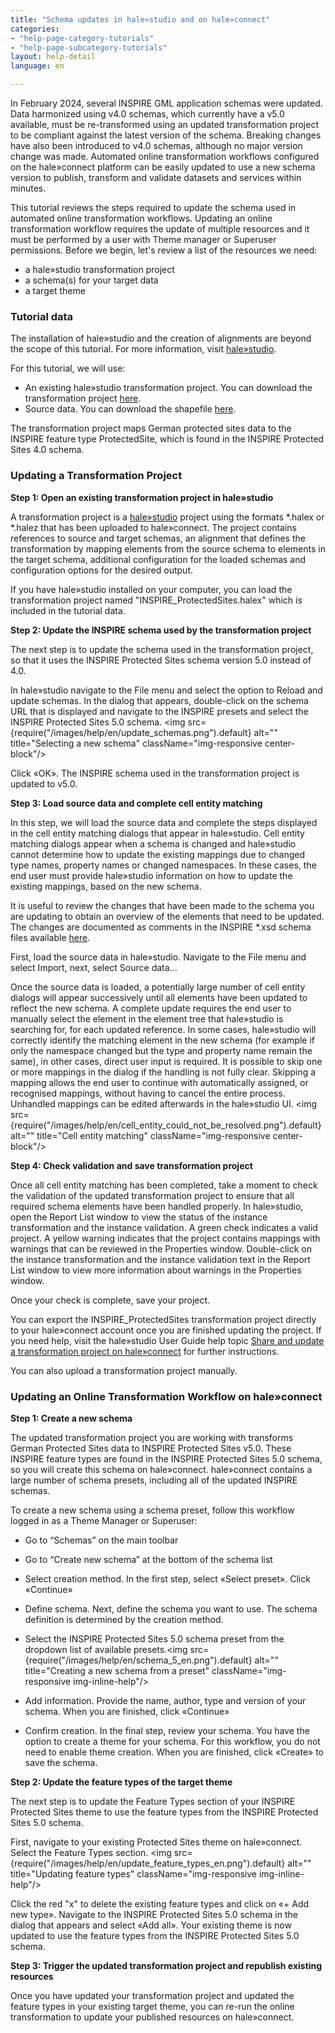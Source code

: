 ```yaml
---
title: "Schema updates in hale»studio and on hale»connect"
categories:
- "help-page-category-tutorials"
- "help-page-subcategory-tutorials"
layout: help-detail
language: en

---
```


In February 2024, several INSPIRE GML application schemas were updated. Data harmonized using v4.0 schemas, which currently have a v5.0 available,
must be re-transformed using an updated transformation project to be compliant against the latest version of the schema. Breaking changes have also been introduced to v4.0 schemas, although no major version change was made. Automated online transformation workflows configured on the hale»connect platform can be easily updated to use a new schema version to publish, transform and validate datasets and services within minutes.

This tutorial reviews the steps required to update the schema used in automated online transformation workflows. Updating an online transformation workflow requires the update of multiple resources and it must be performed by a user with Theme manager or Superuser permissions. Before we begin, let's review a list of the resources we need:

* a hale»studio transformation project
* a schema(s) for your target data
* a target theme

### **Tutorial data**

The installation of hale»studio and the creation of alignments are beyond the scope of this tutorial. For more information, visit [hale»studio](https://www.wetransform.to/products/halestudio/).

For this tutorial, we will use:

* An existing hale»studio transformation project. You can download the transformation project [here](https://test.haleconnect.de/#/transformation/org/740/fee5465b-52eb-4adf-9fec-3b59dffdee71/overview).
* Source data. You can download the shapefile [here](https://wetransform.box.com/s/6m9ygbmzestcmq9gk6uwrbs9kcyp12v5).

The transformation project maps German protected sites data to the INSPIRE feature type ProtectedSite, which is found in the INSPIRE Protected Sites 4.0 schema.

### **Updating a Transformation Project**

**Step 1: Open an existing transformation project in hale»studio**

A transformation project is a [hale»studio](https://www.wetransform.to/products/halestudio/) project using the formats \*.halex or \*.halez that has been uploaded to hale»connect. The project contains references to source and target schemas, an alignment that defines the transformation by mapping elements from the source schema to elements in the target schema, additional configuration for the loaded schemas and configuration options for the desired output.

If you have hale»studio installed on your computer, you can load the transformation project named "INSPIRE_ProtectedSites.halex" which is included in the tutorial data.

**Step 2: Update the INSPIRE schema used by the transformation project**

The next step is to update the schema used in the transformation project, so that it uses the INSPIRE Protected Sites schema version 5.0 instead of 4.0.

In hale»studio navigate to the File menu and select the option to Reload and update schemas. In the dialog that appears, double-click on the schema URL that is displayed and navigate to the INSPIRE presets and select the INSPIRE Protected Sites 5.0 schema. <a className="image-news text-center col-xs-12 mt mb"><img src={require("/images/help/en/update_schemas.png").default} alt="" title="Selecting a new schema" className="img-responsive center-block"/></a>

Click &laquo;OK&raquo;. The INSPIRE schema used in the transformation project is updated to v5.0.

**Step 3: Load source data and complete cell entity matching**

In this step, we will load the source data and complete the steps displayed in the cell entity matching dialogs that appear in hale»studio. Cell entity matching dialogs appear when a schema is changed and hale»studio cannot determine how to update the existing mappings due to changed type names, property names or changed namespaces. In these cases, the end user must provide hale»studio information on how to update the existing mappings, based on the new schema.

It is useful to review the changes that have been made to the schema you are updating to obtain an overview of the elements that need to be updated.  The changes are documented as comments in the INSPIRE \*.xsd schema files available [here](https://inspire.ec.europa.eu/schemas/index.html).

First, load the source data in hale»studio. Navigate to the File menu and select Import, next, select Source data...

Once the source data is loaded, a potentially large number of cell entity dialogs will appear successively until all elements have been updated to reflect the new schema. A complete update requires the end user to manually select the element in the element tree that hale»studio is searching for, for each updated reference. In some cases, hale»studio will correctly identify the matching element in the new schema (for example if only the namespace changed but the type and property name remain the same), in other cases, direct user input is required. It is possible to skip one or more mappings in the dialog if the handling is not fully clear. Skipping a mapping allows the end user to continue with automatically assigned, or recognised mappings, without having to cancel the entire process. Unhandled mappings can be edited afterwards in the hale»studio UI. <a className="image-news text-center col-xs-12 mt mb"><img src={require("/images/help/en/cell_entity_could_not_be_resolved.png").default} alt="" title="Cell entity matching" className="img-responsive center-block"/></a>

**Step 4: Check validation and save transformation project**

Once all cell entity matching has been completed, take a moment to check the validation of the updated transformation project to ensure that all required schema elements have been handled properly. In hale»studio, open the Report List window to view the status of the instance transformation and the instance validation. A green check indicates a valid project. A yellow warning indicates that the project contains mappings with warnings that can be reviewed in the Properties window. Double-click on the instance transformation and the instance validation text in the Report List window to view more information about warnings in the Properties window.

Once your check is complete, save your project.

You can export the INSPIRE_ProtectedSites transformation project directly to your hale»connect account once you are finished updating the project. If you need help, visit the hale»studio User Guide help topic [Share and update a transformation project on hale»connect](http://help.halestudio.org/latest/index.jsp?topic=%2Feu.esdihumboldt.hale.doc.user%2Fhtml%2Ftasks%2Fhaleconnect%2Fshareproject.html) for further instructions.

You can also upload a transformation project manually.

### **Updating an Online Transformation Workflow on hale»connect**

**Step 1: Create a new schema**

The updated transformation project you are working with transforms German Protected Sites data to INSPIRE Protected Sites v5.0. These INSPIRE feature types are found in the INSPIRE Protected Sites 5.0 schema, so you will create this schema on hale»connect. hale»connect contains a large number of schema presets, including all of the updated INSPIRE schemas.

To create a new schema using a schema preset, follow this workflow logged in as a Theme Manager or Superuser:

*	Go to “Schemas” on the main toolbar
*	Go to “Create new schema” at the bottom of the schema list
*	Select creation method. In the first step, select &laquo;Select preset&raquo;. Click &laquo;Continue&raquo;
*	Define schema. Next, define the schema you want to use. The schema definition is determined by the creation method.

   * Select the INSPIRE Protected Sites 5.0 schema preset from the dropdown list of available presets.<img src={require("/images/help/en/schema_5_en.png").default} alt="" title="Creating a new schema from a preset" className="img-responsive img-inline-help"/>

   * Add information. Provide the name, author, type and version of your schema. When you are finished, click &laquo;Continue&raquo;

   * Confirm creation. In the final step, review your schema. You have the option to create a theme for your schema. For this workflow, you do not need to enable theme creation. When you are finished, click &laquo;Create&raquo; to save the schema.


**Step 2: Update the feature types of the target theme**

The next step is to update the Feature Types section of your INSPIRE Protected Sites theme to use the feature types from the INSPIRE Protected Sites 5.0 schema.

First, navigate to your existing Protected Sites theme on hale»connect. Select the Feature Types section.
<img src={require("/images/help/en/update_feature_types_en.png").default} alt="" title="Updating feature types" className="img-responsive img-inline-help"/>

Click the red "x" to delete the existing feature types and click on &laquo;+ Add new type&raquo;. Navigate to the INSPIRE Protected Sites 5.0 schema in the dialog that appears and select &laquo;Add all&raquo;. Your existing theme is now updated to use the feature types from the INSPIRE Protected Sites 5.0 schema.  


**Step 3: Trigger the updated transformation project and republish existing resources**

Once you have updated your transformation project and updated the feature types in your existing target theme, you can re-run the online transformation to update your published resources on hale»connect.
